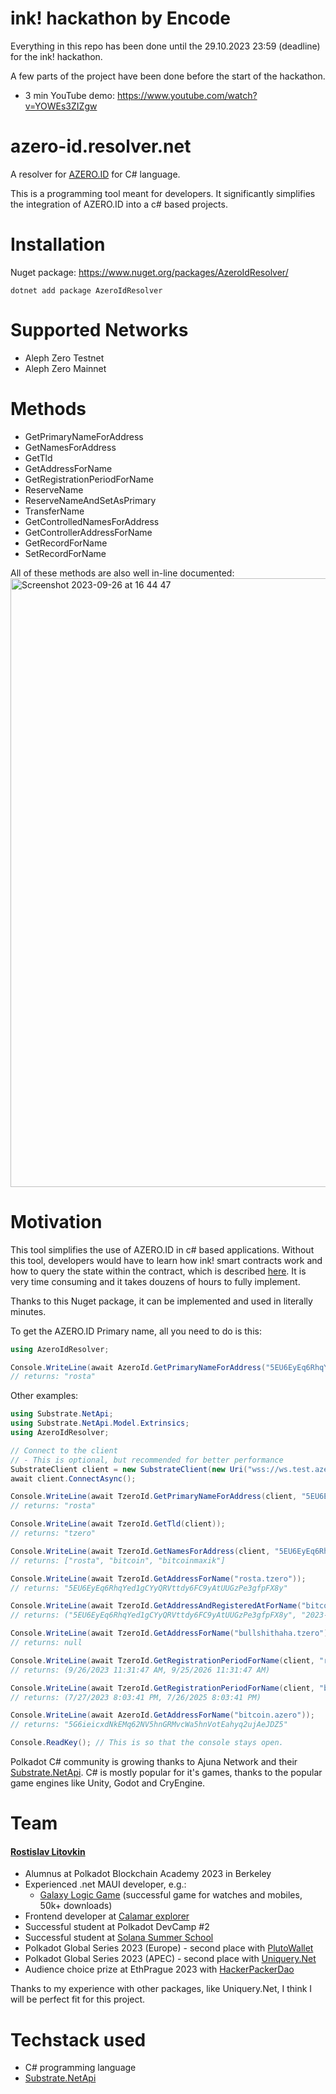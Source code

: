 # ink! hackathon by Encode

Everything in this repo has been done until the 29.10.2023 23:59 (deadline) for the ink! hackathon.

A few parts of the project have been done before the start of the hackathon.

- 3 min YouTube demo: https://www.youtube.com/watch?v=YOWEs3ZIZgw

# azero-id.resolver.net

A resolver for [AZERO.ID](https://azero.id/) for C# language.

This is a programming tool meant for developers. It significantly simplifies the integration of AZERO.ID into a c# based projects.

# Installation

Nuget package: https://www.nuget.org/packages/AzeroIdResolver/
```
dotnet add package AzeroIdResolver
```

# Supported Networks

- Aleph Zero Testnet
- Aleph Zero Mainnet

# Methods

- GetPrimaryNameForAddress
- GetNamesForAddress
- GetTld
- GetAddressForName
- GetRegistrationPeriodForName
- ReserveName
- ReserveNameAndSetAsPrimary
- TransferName
- GetControlledNamesForAddress
- GetControllerAddressForName
- GetRecordForName
- SetRecordForName

All of these methods are also well in-line documented:
<img width="974" alt="Screenshot 2023-09-26 at 16 44 47" src="https://github.com/RostislavLitovkin/azero-id.resolver.net/assets/77352013/83189d9e-989d-4b78-bf38-5ad0bfa30c66">

# Motivation

This tool simplifies the use of AZERO.ID in c# based applications. Without this tool, developers would have to learn how ink! smart contracts work and how to query the state within the contract, which is described [here](https://use.ink/datastructures/storage-in-metadata#accessing-storage-items-with-the-childstate-rpc-call-api). It is very time consuming and it takes douzens of hours to fully implement.

Thanks to this Nuget package, it can be implemented and used in literally minutes.

To get the AZERO.ID Primary name, all you need to do is this:

```C#
using AzeroIdResolver;

Console.WriteLine(await AzeroId.GetPrimaryNameForAddress("5EU6EyEq6RhqYed1gCYyQRVttdy6FC9yAtUUGzPe3gfpFX8y"));
// returns: "rosta"
```

Other examples:

```C#
using Substrate.NetApi;
using Substrate.NetApi.Model.Extrinsics;
using AzeroIdResolver;

// Connect to the client
// - This is optional, but recommended for better performance
SubstrateClient client = new SubstrateClient(new Uri("wss://ws.test.azero.dev"), ChargeAssetTxPayment.Default());
await client.ConnectAsync();

Console.WriteLine(await TzeroId.GetPrimaryNameForAddress(client, "5EU6EyEq6RhqYed1gCYyQRVttdy6FC9yAtUUGzPe3gfpFX8y"));
// returns: "rosta"

Console.WriteLine(await TzeroId.GetTld(client));
// returns: "tzero"

Console.WriteLine(await TzeroId.GetNamesForAddress(client, "5EU6EyEq6RhqYed1gCYyQRVttdy6FC9yAtUUGzPe3gfpFX8y"));
// returns: ["rosta", "bitcoin", "bitcoinmaxik"]

Console.WriteLine(await TzeroId.GetAddressForName("rosta.tzero"));
// returns: "5EU6EyEq6RhqYed1gCYyQRVttdy6FC9yAtUUGzPe3gfpFX8y"

Console.WriteLine(await TzeroId.GetAddressAndRegisteredAtForName("bitcoin.tzero"));
// returns: ("5EU6EyEq6RhqYed1gCYyQRVttdy6FC9yAtUUGzPe3gfpFX8y", "2023-07-27T18:03:41.000000Z")

Console.WriteLine(await TzeroId.GetAddressForName("bullshithaha.tzero"));
// returns: null

Console.WriteLine(await TzeroId.GetRegistrationPeriodForName(client, "rosta"));
// returns: (9/26/2023 11:31:47 AM, 9/25/2026 11:31:47 AM)

Console.WriteLine(await TzeroId.GetRegistrationPeriodForName(client, "bitcoin.tzero"));
// returns: (7/27/2023 8:03:41 PM, 7/26/2025 8:03:41 PM)

Console.WriteLine(await AzeroId.GetAddressForName("bitcoin.azero"));
// returns: "5G6ieicxdNkEMq62NV5hnGRMvcWa5hnVotEahyq2ujAeJDZ5"

Console.ReadKey(); // This is so that the console stays open.
```

Polkadot C# community is growing thanks to Ajuna Network and their [Substrate.NetApi](https://github.com/SubstrateGaming/Substrate.NET.API). C# is mostly popular for it's games, thanks to the popular game engines like Unity, Godot and CryEngine.

# Team

#### [Rostislav Litovkin](http://rostislavlitovkin.pythonanywhere.com/aboutme)
- Alumnus at Polkadot Blockchain Academy 2023 in Berkeley
- Experienced .net MAUI developer, e.g.:
   - [Galaxy Logic Game](https://github.com/RostislavLitovkin/galaxylogicgamemaui) (successful game for watches and mobiles, 50k+ downloads)
- Frontend developer at [Calamar explorer](https://calamar.app/)
- Successful student at Polkadot DevCamp #2
- Successful student at [Solana Summer School](https://ackeeblockchain.com/school-of-solana)
- Polkadot Global Series 2023 (Europe) - second place with [PlutoWallet](https://github.com/RostislavLitovkin/PlutoWallet)
- Polkadot Global Series 2023 (APEC) - second place with [Uniquery.Net](https://github.com/RostislavLitovkin/Uniquery.Net)
- Audience choice prize at EthPrague 2023 with [HackerPackerDao](https://github.com/RostislavLitovkin/HackerPackerDao)

Thanks to my experience with other packages, like Uniquery.Net, I think I will be perfect fit for this project.

# Techstack used

- C# programming language
- [Substrate.NetApi](https://github.com/SubstrateGaming/Substrate.NET.API)
